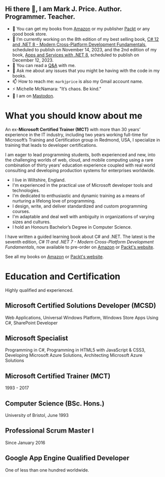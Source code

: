 ## Hi there 👋, I am Mark J. Price. Author. Programmer. Teacher.

- 📖 You can get my books from [Amazon](https://www.amazon.com/Mark-J-Price/e/B071DW3QGN/) or my publisher [Packt](https://subscription.packtpub.com/search?query=mark+j.+price) or any good book store.
- 🤔 I’m currently working on the 8th edition of my best selling book, [C# 12 and .NET 8 - Modern Cross-Platform Development Fundamentals](https://github.com/markjprice/cs12dotnet8/blob/main/README.md), scheduled to publish on November 14, 2023, and the 2nd edition of my book, [Apps and Services with .NET 8](https://github.com/markjprice/apps-services-net8/blob/main/README.md), scheduled to publish on December 12, 2023.
- 🌱 You can read a [Q&A](q-and-a.md) with me.
- 💬 Ask me about any issues that you might be having with the code in my books.
- 📫 How to reach me: `markjprice` is also my Gmail account name.
- ⚡ Michelle McNamara: "It’s chaos. Be kind."
- 🦣 I am on <a rel="me" href="https://tech.lgbt/@markjprice">Mastodon</a>.

# What you should know about me

An ex-**Microsoft Certified Trainer (MCT)** with more than 30 years’ experience in the IT industry, including two years working full-time for Microsoft’s Training and Certification group in Redmond, USA, I specialize in training that leads to developer certifications.

I am eager to lead programming students, both experienced and new, into the challenging worlds of web, cloud, and mobile computing using a rare combination of thirty years’ education experience coupled with real world consulting and developing production systems for enterprises worldwide.

- I live in Wiltshire, England.
- I'm experienced in the practical use of Microsoft developer tools and technologies.
- I'm dedicated to enthusiastic and dynamic training as a means of nurturing a lifelong love of programming.
- I design, write, and deliver standardized and custom programming courses.
- I'm adaptable and deal well with ambiguity in organizations of varying sizes and cultures.
- I hold an Honours Bachelor’s Degree in Computer Science.

I have written a guided learning book about C# and .NET. The latest is the seventh edition, *C# 11 and .NET 7 - Modern Cross-Platform Development Fundamentals*, now available to pre-order on [Amazon](https://www.amazon.com/11-NET-Cross-Platform-Development-Fundamentals-dp-1803237805/dp/1803237805/) or [Packt's website](https://www.packtpub.com/product/c-11-and-net-7-modern-cross-platform-development-fundamentals/9781803237800).

See all my books on [Amazon](https://www.amazon.com/Mark-J-Price/e/B071DW3QGN/) or 
[Packt's website](https://subscription.packtpub.com/search?query=mark+j.+price).

# Education and Certification

Highly qualified and experienced.

## Microsoft Certified Solutions Developer (MCSD)
Web Applications, Universal Windows Platform, Windows Store Apps Using C#, SharePoint Developer

## Microsoft Specialist
Programming in C#, Programming in HTML5 with JavaScript & CSS3, Developing Microsoft Azure Solutions, Architecting Microsoft Azure Solutions

## Microsoft Certified Trainer (MCT)
1993 - 2017

## Computer Science (BSc. Hons.)
University of Bristol, June 1993

## Professional Scrum Master I
Since January 2016

## Google App Engine Qualified Developer
One of less than one hundred worldwide.
